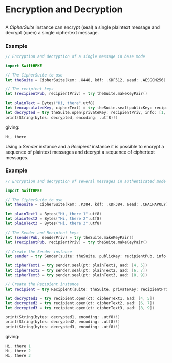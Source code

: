 # Encryption and Decryption

## 
A *CipherSuite* instance can encrypt (seal) a single plaintext message and decrypt (open) a single ciphertext message.

### Example
```Swift
// Encryption and decryption of a single message in base mode

import SwiftHPKE

// The CipherSuite to use
let theSuite = CipherSuite(kem: .X448, kdf: .KDF512, aead: .AESGCM256)

// The recipient keys
let (recipientPub, recipientPriv) = try theSuite.makeKeyPair()

let plainText = Bytes("Hi, there".utf8)
let (encapsulatedKey, cipherText) = try theSuite.seal(publicKey: recipientPub, info: [1, 2, 3], pt: plainText, aad: [4, 5, 6])
let decrypted = try theSuite.open(privateKey: recipientPriv, info: [1, 2, 3], ct: cipherText, aad: [4, 5, 6], encap: encapsulatedKey)
print(String(bytes: decrypted, encoding: .utf8)!)
```
giving:
```Swift
Hi, there
```
Using a *Sender* instance and a *Recipient* instance it is possible to encrypt a sequence of plaintext messages
and decrypt a sequence of ciphertext messages.

### Example
```Swift
// Encryption and decryption of several messages in authenticated mode

import SwiftHPKE

// The CipherSuite to use
let theSuite = CipherSuite(kem: .P384, kdf: .KDF384, aead: .CHACHAPOLY)

let plainText1 = Bytes("Hi, there 1".utf8)
let plainText2 = Bytes("Hi, there 2".utf8)
let plainText3 = Bytes("Hi, there 3".utf8)

// The Sender and Recipient keys
let (senderPub, senderPriv) = try theSuite.makeKeyPair()
let (recipientPub, recipientPriv) = try theSuite.makeKeyPair()

// Create the Sender instance
let sender = try Sender(suite: theSuite, publicKey: recipientPub, info: [1, 2, 3], authentication: senderPriv)

let cipherText1 = try sender.seal(pt: plainText1, aad: [4, 5])
let cipherText2 = try sender.seal(pt: plainText2, aad: [6, 7])
let cipherText3 = try sender.seal(pt: plainText3, aad: [8, 9])

// Create the Recipient instance
let recipient = try Recipient(suite: theSuite, privateKey: recipientPriv, info: [1, 2, 3], authentication: senderPub, encap: sender.encapsulatedKey)

let decrypted1 = try recipient.open(ct: cipherText1, aad: [4, 5])
let decrypted2 = try recipient.open(ct: cipherText2, aad: [6, 7])
let decrypted3 = try recipient.open(ct: cipherText3, aad: [8, 9])

print(String(bytes: decrypted1, encoding: .utf8)!)
print(String(bytes: decrypted2, encoding: .utf8)!)
print(String(bytes: decrypted3, encoding: .utf8)!)
```
giving:
```Swift
Hi, there 1
Hi, there 2
Hi, there 3
```
